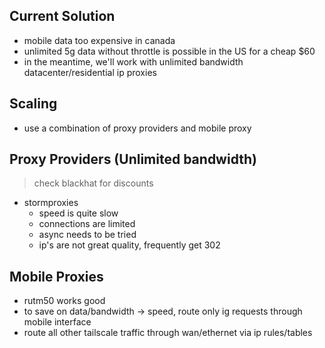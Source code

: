 ## Current Solution
- mobile data too expensive in canada
- unlimited 5g data without throttle is possible in the US for a cheap $60
- in the meantime, we'll work with unlimited bandwidth datacenter/residential ip proxies


## Scaling
- use a combination of proxy providers and mobile proxy

## Proxy Providers (Unlimited bandwidth)
> check blackhat for discounts
- stormproxies
	- speed is quite slow
	- connections are limited
	- async needs to be tried
	- ip's are not great quality, frequently get 302


## Mobile Proxies
- rutm50 works good
- to save on data/bandwidth -> speed, route only ig requests through mobile interface
- route all other tailscale traffic through wan/ethernet via ip rules/tables
